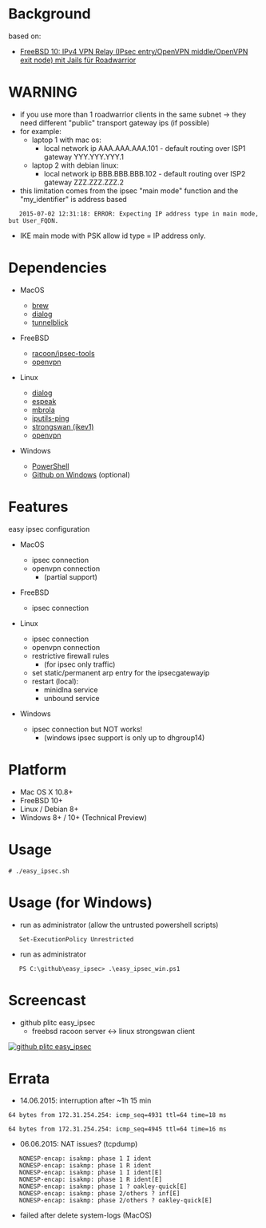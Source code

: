
Background
==========
based on:
* [FreeBSD 10: IPv4 VPN Relay (IPsec entry/OpenVPN middle/OpenVPN exit node) mit Jails für Roadwarrior](https://blog.plitc.eu/2014/freebsd-10-ipv4-vpn-relay-ipsec-entryopenvpn-middleopenvpn-exit-node-mit-jails/)

WARNING
=======
* if you use more than 1 roadwarrior clients in the same subnet -> they need different "public" transport gateway ips (if possible)
* for example:
   * laptop 1 with mac os:
     * local network ip AAA.AAA.AAA.101 - default routing over ISP1 gateway YYY.YYY.YYY.1
   * laptop 2 with debian linux:
     * local network ip BBB.BBB.BBB.102 - default routing over ISP2 gateway ZZZ.ZZZ.ZZZ.2
* this limitation comes from the ipsec "main mode" function and the "my_identifier" is address based
```
   2015-07-02 12:31:18: ERROR: Expecting IP address type in main mode, but User_FQDN.
```
* IKE main mode with PSK allow id type = IP address only.

Dependencies
============
* MacOS
   * [brew](http://brew.sh/)
   * [dialog](http://brewformulas.org/Dialog)
   * [tunnelblick](http://sourceforge.net/projects/tunnelblick/)

* FreeBSD
   * [racoon/ipsec-tools](https://www.freshports.org/security/ipsec-tools/)
   * [openvpn](https://www.freshports.org/security/openvpn/)

* Linux
   * [dialog](https://packages.debian.org/stretch/dialog)
   * [espeak](https://packages.debian.org/stretch/espeak)
   * [mbrola](https://packages.debian.org/stretch/mbrola)
   * [iputils-ping](https://packages.debian.org/stretch/iputils-ping)
   * [strongswan (ikev1)](https://packages.debian.org/stretch/strongswan)
   * [openvpn](https://packages.debian.org/stretch/openvpn)

* Windows
   * [PowerShell](https://www.microsoft.com/en-us/download/details.aspx?id=34595)
   * [Github on Windows](https://windows.github.com/) (optional)

Features
========
easy ipsec configuration

* MacOS
  * ipsec connection
  * openvpn connection
    * (partial support)

* FreeBSD
  * ipsec connection

* Linux
  * ipsec connection
  * openvpn connection
  * restrictive firewall rules
    * (for ipsec only traffic)
  * set static/permanent arp entry for the ipsecgatewayip
  * restart (local):
    * minidlna service
    * unbound service

* Windows
  * ipsec connection but NOT works!
    * (windows ipsec support is only up to dhgroup14)

Platform
========
* Mac OS X 10.8+
* FreeBSD 10+
* Linux / Debian 8+
* Windows 8+ / 10+ (Technical Preview)

Usage
=====
    # ./easy_ipsec.sh

Usage (for Windows)
===================
* run as administrator (allow the untrusted powershell scripts)
```
   Set-ExecutionPolicy Unrestricted
```

* run as administrator
```
   PS C:\github\easy_ipsec> .\easy_ipsec_win.ps1
```

Screencast
==========
* github plitc easy_ipsec
  * freebsd racoon server <-> linux strongswan client

[![github plitc easy_ipsec](https://img.youtube.com/vi/GX6whhD096Y/0.jpg)](https://www.youtube.com/watch?v=GX6whhD096Y)

Errata
======
* 14.06.2015: interruption after ~1h 15 min
```
64 bytes from 172.31.254.254: icmp_seq=4931 ttl=64 time=18 ms

64 bytes from 172.31.254.254: icmp_seq=4945 ttl=64 time=16 ms
```

* 06.06.2015: NAT issues? (tcpdump)
```
   NONESP-encap: isakmp: phase 1 I ident
   NONESP-encap: isakmp: phase 1 R ident
   NONESP-encap: isakmp: phase 1 I ident[E]
   NONESP-encap: isakmp: phase 1 R ident[E]
   NONESP-encap: isakmp: phase 1 ? oakley-quick[E]
   NONESP-encap: isakmp: phase 2/others ? inf[E]
   NONESP-encap: isakmp: phase 2/others ? oakley-quick[E]
```

* failed after delete system-logs (MacOS)

